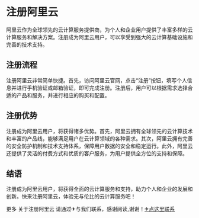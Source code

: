 # 注册阿里云

阿里云作为全球领先的云计算服务提供商，为个人和企业用户提供了丰富多样的云计算服务和解决方案。注册成为阿里云用户，可以享受到强大的云计算基础设施和完善的技术支持。

## 注册流程

注册阿里云非常简单快捷。首先，访问阿里云官网，点击“注册”按钮，填写个人信息并进行手机验证或邮箱验证，即可完成注册。注册后，用户可以根据需求选择合适的产品和服务，并进行相应的购买和配置。

## 注册优势

注册成为阿里云用户，将获得诸多优势。首先，阿里云拥有全球领先的云计算技术和丰富的产品线，能够满足用户在云计算领域的各种需求。其次，阿里云拥有完善的安全防护机制和技术支持体系，保障用户数据的安全和稳定运行。此外，阿里云还提供了灵活的付费方式和优质的客户服务，为用户提供全方位的支持和保障。

## 结语

注册成为阿里云用户，将获得全面的云计算服务和支持，助力个人和企业的发展和创新。快来注册阿里云，体验无与伦比的云计算服务吧！

更多 关于注册阿里云 请通过✈与我们联系，感谢阅读,谢谢！[✈点这里联系](https://lm.k02.cc)